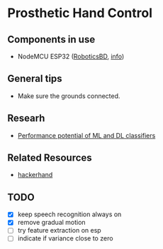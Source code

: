 # Prosthetic Hand Control

## Components in use 
- NodeMCU ESP32 ([RoboticsBD](https://store.roboticsbd.com/arduino-bangladesh/2268-esp32-v13-dev-board-ch340c-nodemcu-32-robotics-bangladesh.html), [info](https://joy-it.net/en/products/SBC-NodeMCU-ESP32))

## General tips
- Make sure the grounds connected.

## Researh
- [Performance potential of ML and DL classifiers](https://www.sciencedirect.com/science/article/abs/pii/S1746809421000847)

## Related Resources
- [hackerhand](https://backyardbrains.com/experiments/RobotHand)
 
## TODO
- [x] keep speech recognition always on
- [x] remove gradual motion
- [ ] try feature extraction on esp
- [ ] indicate if variance close to zero
